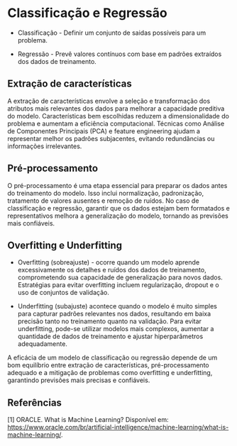 # Classificação e Regressão

- Classificação - Definir um conjunto de saidas possíveis para um problema.

- Regressão - Prevê valores contínuos com base em padrões extraídos dos dados de treinamento.

## Extração de características

A extração de características envolve a seleção e transformação dos atributos mais relevantes dos dados para melhorar a capacidade preditiva do modelo. Características bem escolhidas reduzem a dimensionalidade do problema e aumentam a eficiência computacional. Técnicas como Análise de Componentes Principais (PCA) e feature engineering ajudam a representar melhor os padrões subjacentes, evitando redundâncias ou informações irrelevantes.

## Pré-processamento

O pré-processamento é uma etapa essencial para preparar os dados antes do treinamento do modelo. Isso inclui normalização, padronização, tratamento de valores ausentes e remoção de ruídos. No caso de classificação e regressão, garantir que os dados estejam bem formatados e representativos melhora a generalização do modelo, tornando as previsões mais confiáveis.

## Overfitting e Underfitting

- Overfitting (sobreajuste) - ocorre quando um modelo aprende excessivamente os detalhes e ruídos dos dados de treinamento, comprometendo sua capacidade de generalização para novos dados. Estratégias para evitar overfitting incluem regularização, dropout e o uso de conjuntos de validação.

- Underfitting (subajuste) acontece quando o modelo é muito simples para capturar padrões relevantes nos dados, resultando em baixa precisão tanto no treinamento quanto na validação. Para evitar underfitting, pode-se utilizar modelos mais complexos, aumentar a quantidade de dados de treinamento e ajustar hiperparâmetros adequadamente.

A eficácia de um modelo de classificação ou regressão depende de um bom equilíbrio entre extração de características, pré-processamento adequado e a mitigação de problemas como overfitting e underfitting, garantindo previsões mais precisas e confiáveis.

## Referências

[1] ORACLE. What is Machine Learning? Disponível em: https://www.oracle.com/br/artificial-intelligence/machine-learning/what-is-machine-learning/.